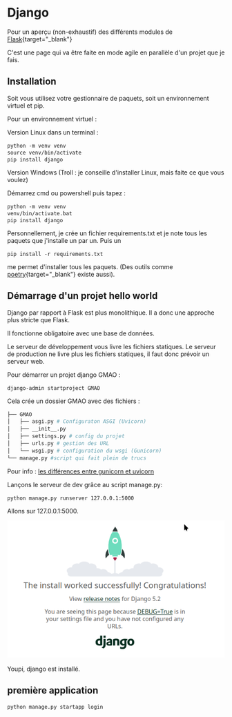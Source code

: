 # Django

Pour un aperçu (non-exhaustif) des différents modules de [Flask](flask.md){target="_blank"}

C'est une page qui va être faite en mode agile en parallèle d'un projet que je fais.

## Installation

Soit vous utilisez votre gestionnaire de paquets, soit un environnement virtuel et pip.

Pour un environnement virtuel :

Version Linux dans un terminal :

```
python -m venv venv
source venv/bin/activate
pip install django
```

Version Windows (Troll : je conseille d'installer Linux, mais faite ce que vous voulez)

Démarrez cmd ou powershell puis tapez :

```
python -m venv venv
venv/bin/activate.bat
pip install django
```

Personnellement, je crée un fichier requirements.txt et je note tous les paquets que j'installe un par un.
Puis un 

```
pip install -r requirements.txt 
```

me permet d'installer tous les paquets. (Des outils comme [poetry](https://python-poetry.org/){target="_blank"} existe aussi).

## Démarrage d'un projet hello world

Django par rapport à Flask est plus monolithique. Il a donc une approche plus stricte que Flask. 

Il fonctionne obligatoire avec une base de données.

Le serveur de développement vous livre les fichiers statiques. Le serveur de production ne livre plus les fichiers statiques, il faut donc prévoir un serveur web.

Pour démarrer un projet django GMAO :

```
django-admin startproject GMAO
```

Cela crée un dossier GMAO avec des fichiers :

``` sh
├── GMAO
│   ├── asgi.py # Configuraton ASGI (Uvicorn)
│   ├── __init__.py 
│   ├── settings.py # config du projet
│   ├── urls.py # gestion des URL 
│   └── wsgi.py # configuration du wsgi (Gunicorn)
└── manage.py #script qui fait plein de trucs
```

Pour info : [les différences entre gunicorn et uvicorn](https://medium.com/@ezekieloluwadamy/uvicorn-gunicorn-daphne-and-fastapi-a-guide-to-choosing-the-right-stack-76ffaa169791)

Lançons le serveur de dev grâce au script manage.py:

```
python manage.py runserver 127.0.0.1:5000
```

Allons sur 127.0.0.1:5000. 

![hello world django](django/hello_django.png)

Youpi, django est installé.

## première application

```
python manage.py startapp login
```